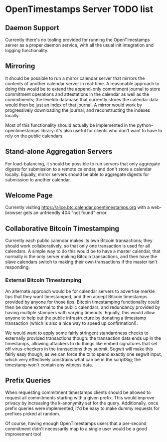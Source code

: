 # OpenTimestamps Server TODO list

## Daemon Support

Currently there's no tooling provided for running the OpenTimestamps server as
a proper daemon service, with all the usual init integration and logging
functionality.


## Mirroring

It should be possible to run a mirror calendar server that mirrors the contents
of another calendar server in real-time. A reasonable approach to doing this
would be to extend the append-only commitment journal to store commitment
operations and attestations in the calendar as well as the commitments; the
leveldb database that currently stores the calendar data would then be just an
index of that journal. A mirror would work by progressively downloading the
journal, and reconstructing the indexes locally.

Most of this functionality should actually be implemented in the
python-opentimestamps library: it's also useful for clients who don't want to
have to rely on the public calendars.


## Stand-alone Aggregation Servers

For load-balancing, it should be possible to run servers that only aggregate
digests for submission to a remote calendar, and don't store a calendar
locally. Equally, mirror servers should be able to aggregate digests for
submission to another calendar.


## Welcome Page

Currently visiting https://alice.btc.calendar.opentimestamps.org with a
web-browser gets an unfriendly 404 "not found" error.


## Collaborative Bitcoin Timestamping

Currently each public calendar makes its own Bitcoin transactions; they should
work collaboratively, so that only one transaction is used for all calendars. A
simple way to do this would be to have a master calendar, that normally is the
only server making Bitcoin transactions, and then have the slave calendars
switch to making their own transactions if the master isn't responding.


### External Bitcoin Timestamping

An alternate approach would be for calendar servers to advertise merkle tips
that they want timestamped, and then accept Bitcoin timestamps provided by
anyone for those tips. Bitcoin timestamping functionality could then be done
external to the public calendars, and redundancy provided by having multiple
stampers with varying timeouts. Equally, this would allow anyone to help out
the public infrastructure by donating a timestamp transaction (which is also a
nice way to speed up confirmation!).

We would want to apply some fairly stringent standardness checks to externally
provided transactions though: the transaction data ends up in the timestamps,
allowing attackers to do things like embed signatures that set off
virus-checkers in the transactions they submit. Segwit will make this fairly
easy though, as we can force the tx to spend exactly one segwit input, which
very effectively constrains what can be in the scriptSig; the timestamp won't
contain any witness data.


## Prefix Queries

When requesting commitment timestamps clients should be allowed to request all
commitments starting with a given prefix. This would improve privacy by
increasing the k-anonymity set for the query. Additionally, once prefix queries
were implemented, it'd be easy to make dummy requests for prefixes picked at
random.

Of course, having enough OpenTimestamps users that a per-second commitment
didn't necessarily map to a single user would be a good improvement too!
